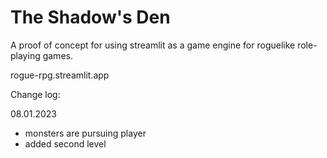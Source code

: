# The Shadow's Den

A proof of concept for using streamlit as a game engine for roguelike role-playing games.

rogue-rpg.streamlit.app

Change log:

08.01.2023
- monsters are pursuing player
- added second level